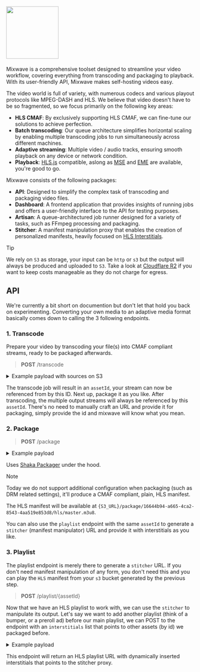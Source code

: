 # <img src="https://github.com/matvp91/mixwave/blob/main/assets/logo.png?raw=true" width="140" />

Mixwave is a comprehensive toolset designed to streamline your video workflow, covering everything from transcoding and packaging to playback. With its user-friendly API, Mixwave makes self-hosting videos easy.

The video world is full of variety, with numerous codecs and various playout protocols like MPEG-DASH and HLS. We believe that video doesn't have to be so fragmented, so we focus primarily on the following key areas:

- **HLS CMAF**: By exclusively supporting HLS CMAF, we can fine-tune our solutions to achieve perfection.
- **Batch transcoding**: Our queue architecture simplifies horizontal scaling by enabling multiple transcoding jobs to run simultaneously across different machines.
- **Adaptive streaming**: Multiple video / audio tracks, ensuring smooth playback on any device or network condition.
- **Playback**: [HLS.js](https://github.com/video-dev/hls.js) compatible, aslong as [MSE](https://developer.mozilla.org/en-US/docs/Web/API/Media_Source_Extensions_API) and [EME](https://developer.mozilla.org/en-US/docs/Web/API/Encrypted_Media_Extensions_API) are available, you're good to go.

Mixwave consists of the following packages:

- **API**: Designed to simplify the complex task of transcoding and packaging video files.
- **Dashboard**: A frontend application that provides insights of running jobs and offers a user-friendly interface to the API for testing purposes.
- **Artisan**: A queue-architectured job runner designed for a variety of tasks, such as FFmpeg processing and packaging.
- **Stitcher**: A manifest manipulation proxy that enables the creation of personalized manifests, heavily focused on [HLS Interstitials](https://developer.apple.com/streaming/GettingStartedWithHLSInterstitials.pdf).

> [!TIP]
> We rely on `S3` as storage, your input can be `http` or `s3` but the output will always be produced and uploaded to `S3`. Take a look at [Cloudflare R2](https://www.cloudflare.com/developer-platform/r2/) if you want to keep costs manageable as they do not charge for egress.

## API

We're currently a bit short on documention but don't let that hold you back on experimenting. Converting your own media to an adaptive media format basically comes down to calling the 3 following endpoints.

### 1. Transcode

Prepare your video by transcoding your file(s) into CMAF compliant streams, ready to be packaged afterwards.

> **POST** /transcode

<details>
<summary>Example payload with sources on S3</summary>

```json
{
  "inputs": [
    {
      "path": "s3://BigBuckBunny.mp4",
      "type": "video"
    },
    {
      "path": "s3://BigBuckBunny.mp4",
      "type": "audio",
      "language": "eng"
    },
    {
      "path": "s3://subtitle.vtt",
      "type": "text",
      "language": "eng"
    }
  ],
  "streams": [
    {
      "type": "video",
      "codec": "h264",
      "height": 720,
      "bitrate": 4000000,
      "framerate": 24
    },
    {
      "type": "video",
      "codec": "h264",
      "height": 480,
      "bitrate": 1500000,
      "framerate": 24
    },
    {
      "type": "text",
      "language": "eng"
    }
  ],
  "segmentSize": 4
}
```

</details>

The transcode job will result in an `assetId`, your stream can now be referenced from by this ID. Next up, package it as you like. After transcoding, the multiple output streams will always be referenced by this `assetId`. There's no need to manually craft an URL and provide it for packaging, simply provide the id and mixwave will know what you mean.

### 2. Package

> **POST** /package

<details>
<summary>Example payload</summary>

```json
{
  "assetId": "16644b94-a665-4ca2-8543-4aa519e853d8"
}
```

</details>

Uses [Shaka Packager](https://github.com/shaka-project/shaka-packager) under the hood.

> [!NOTE]
> Today we do not support additional configuration when packaging (such as DRM related settings), it'll produce a CMAF compliant, plain, HLS manifest.

The HLS manifest will be available at `{S3_URL}/package/16644b94-a665-4ca2-8543-4aa519e853d8/hls/master.m3u8`.

You can also use the `playlist` endpoint with the same `assetId` to generate a `stitcher` (manifest manipulator) URL and provide it with interstitials as you like.

### 3. Playlist

The playlist endpoint is merely there to generate a `stitcher` URL. If you don't need manifest manipulation of any form, you don't need this and you can play the `HLS` manifest from your `s3` bucket generated by the previous step.

> **POST** /playlist/{assetId}

Now that we have an HLS playlist to work with, we can use the `stitcher` to manipulate its output. Let's say we want to add another playlist (think of a bumper, or a preroll ad) before our main playlist, we can POST to the endpoint with an `interstitials` list that points to other assets (by id) we packaged before.

<details>
<summary>Example payload</summary>

```json
{
  "interstitials": [
    {
      "offset": 0,
      "assetId": "dcbc11c4-3adc-46d6-9ed3-672b7e19fef9"
    }
  ]
}
```

</details>

This endpoint will return an HLS playlist URL with dynamically inserted interstitials that points to the stitcher proxy.
